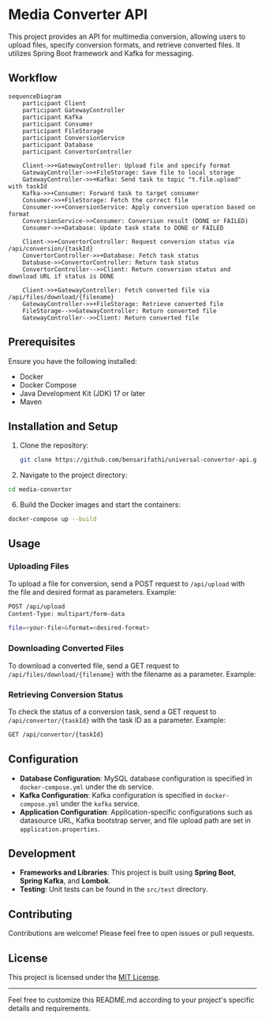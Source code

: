 # Media Converter API

This project provides an API for multimedia conversion, allowing users to upload files, specify conversion formats, and retrieve converted files. It utilizes Spring Boot framework and Kafka for messaging.

## Workflow

```mermaid
sequenceDiagram
    participant Client
    participant GatewayController
    participant Kafka
    participant Consumer
    participant FileStorage
    participant ConversionService
    participant Database
    participant ConvertorController

    Client->>+GatewayController: Upload file and specify format
    GatewayController->>+FileStorage: Save file to local storage
    GatewayController->>+Kafka: Send task to topic "t.file.upload" with taskId
    Kafka->>+Consumer: Forward task to target consumer
    Consumer->>+FileStorage: Fetch the correct file
    Consumer->>+ConversionService: Apply conversion operation based on format
    ConversionService->>Consumer: Conversion result (DONE or FAILED)
    Consumer->>+Database: Update task state to DONE or FAILED

    Client->>+ConvertorController: Request conversion status via /api/conversion/{taskId}
    ConvertorController->>+Database: Fetch task status
    Database->>ConvertorController: Return task status
    ConvertorController-->>Client: Return conversion status and download URL if status is DONE

    Client->>+GatewayController: Fetch converted file via /api/files/download/{filename}
    GatewayController->>+FileStorage: Retrieve converted file
    FileStorage-->>GatewayController: Return converted file
    GatewayController-->>Client: Return converted file
```

## Prerequisites

Ensure you have the following installed:

- Docker
- Docker Compose
- Java Development Kit (JDK) 17 or later
- Maven

## Installation and Setup

1. Clone the repository:
   ```sh
   git clone https://github.com/bensarifathi/universal-convertor-api.git
   ```
3. Navigate to the project directory:
  ```sh
  cd media-convertor
  ```
6. Build the Docker images and start the containers:
  ```sh
  docker-compose up --build
  ```

## Usage

### Uploading Files

To upload a file for conversion, send a POST request to `/api/upload` with the file and desired format as parameters. Example:

```sh
POST /api/upload
Content-Type: multipart/form-data

file=<your-file>&format=<desired-format>
```

### Downloading Converted Files

To download a converted file, send a GET request to `/api/files/download/{filename}` with the filename as a parameter. Example:


### Retrieving Conversion Status

To check the status of a conversion task, send a GET request to `/api/convertor/{taskId}` with the task ID as a parameter. Example:

```sh
GET /api/convertor/{taskId}
```


## Configuration

- **Database Configuration**: MySQL database configuration is specified in `docker-compose.yml` under the `db` service.
- **Kafka Configuration**: Kafka configuration is specified in `docker-compose.yml` under the `kafka` service.
- **Application Configuration**: Application-specific configurations such as datasource URL, Kafka bootstrap server, and file upload path are set in `application.properties`.

## Development

- **Frameworks and Libraries**: This project is built using **Spring Boot**, **Spring Kafka**, and **Lombok**.
- **Testing**: Unit tests can be found in the `src/test` directory.

## Contributing

Contributions are welcome! Please feel free to open issues or pull requests.

## License

This project is licensed under the [MIT License](LICENSE).

---

Feel free to customize this README.md according to your project's specific details and requirements.



